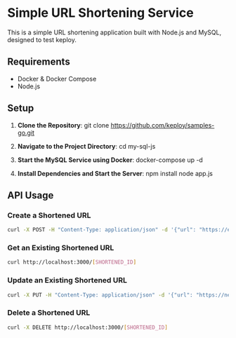 # Simple URL Shortening Service

This is a simple URL shortening application built with Node.js and MySQL, designed to test keploy.

## Requirements

- Docker & Docker Compose
- Node.js

## Setup

1. **Clone the Repository**:
git clone https://github.com/keploy/samples-go.git


2. **Navigate to the Project Directory**:
cd my-sql-js


3. **Start the MySQL Service using Docker**:
docker-compose up -d


4. **Install Dependencies and Start the Server**:
npm install
node app.js


## API Usage

### Create a Shortened URL

```bash
curl -X POST -H "Content-Type: application/json" -d '{"url": "https://example.com"}' http://localhost:3000/url
```

### Get an Existing Shortened URL

```bash
curl http://localhost:3000/[SHORTENED_ID]
```
### Update an Existing Shortened URL

```bash
curl -X PUT -H "Content-Type: application/json" -d '{"url": "https://newexample.com"}' http://localhost:3000/[SHORTENED_ID]
```

### Delete a Shortened URL
```bash
curl -X DELETE http://localhost:3000/[SHORTENED_ID]
```